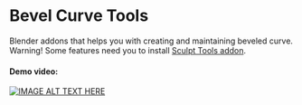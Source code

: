 # Bevel Curve Tools
Blender addons that helps you with creating and maintaining beveled curve. Warning! Some features need you to install [Sculpt Tools addon](https://github.com/MadMinstrel/blender-sculpt-tools).

#### Demo video:
[![IMAGE ALT TEXT HERE](http://img.youtube.com/vi/xfOlvZNgDt0/0.jpg)](http://www.youtube.com/watch?v=xfOlvZNgDt0)
